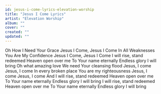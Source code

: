 ```yaml
---
id: jesus-i-come-lyrics-elevation-worship
title: "Jesus I Come Lyrics"
artist: "Elevation Worship"
album: ""
cover: ""
created: ""
updated: ""
---
```


Oh How I Need Your Grace
Jesus I Come, Jesus I Come
In All Weaknesses
You Are My Confidence
Jesus I Come, Jesus I Come
I will rise, stand redeemed
Heaven open over me
To Your name eternally
Endless glory I will bring
Oh what amazing love
We need Your cleansing flood
Jesus, I come
Jesus, I come
In every broken place
You are my righteousness
Jesus, I come
Jesus, I come
And I will rise, stand redeemed
Heaven open over me
To Your name eternally
Endless glory I will bring
I will rise, stand redeemed
Heaven open over me
To Your name eternally
Endless glory I will bring